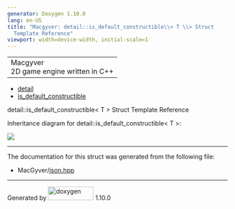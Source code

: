 ```yaml
---
generator: Doxygen 1.10.0
lang: en-US
title: "Macgyver: detail::is_default_constructible\\< T \\> Struct
  Template Reference"
viewport: width=device-width, initial-scale=1
---
```


<div id="top">

<div id="titlearea">

<table data-cellspacing="0" data-cellpadding="0">
<colgroup>
<col style="width: 100%" />
</colgroup>
<tbody>
<tr id="projectrow" class="odd">
<td id="projectalign"><div id="projectname">
Macgyver
</div>
<div id="projectbrief">
2D game engine written in C++
</div></td>
</tr>
</tbody>
</table>

</div>

<div id="main-nav">

</div>

<div id="nav-path" class="navpath">

- <a href="namespacedetail.html" class="el">detail</a>
- <a href="structdetail_1_1is__default__constructible.html"
  class="el">is_default_constructible</a>

</div>

</div>

<div class="header">

<div class="headertitle">

<div class="title">

detail::is_default_constructible\< T \> Struct Template Reference

</div>

</div>

</div>

<div class="contents">

<div class="dynheader">

Inheritance diagram for detail::is_default_constructible\< T \>:

</div>

<div class="dyncontent">

<div class="center">

![](structdetail_1_1is__default__constructible.png)

</div>

</div>

------------------------------------------------------------------------

The documentation for this struct was generated from the following file:

- MacGyver/<a href="json_8hpp_source.html" class="el">json.hpp</a>

</div>

------------------------------------------------------------------------

<span class="small">Generated
by [<img src="doxygen.svg" class="footer" width="104" height="31"
alt="doxygen" />](https://www.doxygen.org/index.html) 1.10.0</span>
